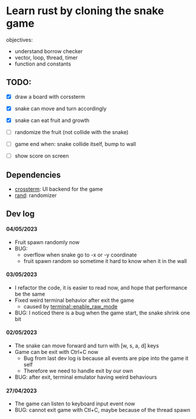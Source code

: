 # Learn rust by cloning the snake game
objectives:
- understand borrow checker
- vector, loop, thread, timer
- function and constants


## TODO:
- [x] draw a board with corssterm
- [x] snake can move and turn accordingly
- [x] snake can eat fruit and growth
- [ ] randomize the fruit (not collide with the snake)
- [ ] game end when: snake collide itself, bump to wall
- [ ] show score on screen


## Dependencies
- [crossterm](https://docs.rs/crossterm/0.26.1/crossterm): UI backend for the game
- [rand](https://docs.rs/rand/latest/rand): randomizer

## Dev log
#### 04/05/2023
- Fruit spawn randomly now
- BUG:
    - overflow when snake go to -x or -y coordinate
    - fruit spawn random so sometime it hard to know when it in the wall
#### 03/05/2023
- I refactor the code, it is easier to read now, and hope that performance be the same
- Fixed weird terminal behavior after exit the game
    - caused by [terminal::enable_raw_mode](//docs.rs/crossterm/latest/crossterm/terminal/fn.enable_raw_mode.html)
- BUG: I noticed there is a bug when the game start, the snake shrink one bit 

#### 02/05/2023
- The snake can move forward and turn with [w, s, a, d] keys
- Game can be exit with Ctrl+C now
    - Bug from last dev log is because all events are pipe into the game it self
    - Therefore we need to handle exit by our own
- BUG: after exit, terminal emulator having weird behaviours

#### 27/04/2023
- The game can listen to keyboard input event now
- BUG: cannot exit game with Ctl+C, maybe because of the thread spawn
